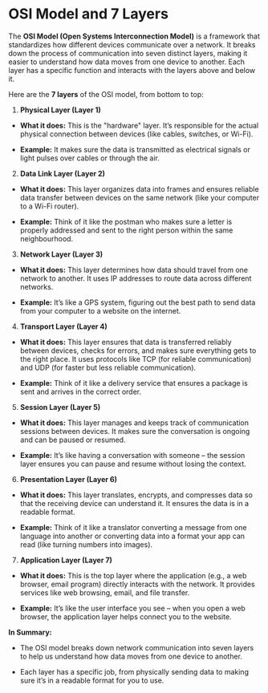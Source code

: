 # OSI Model and 7 Layers

The **OSI Model (Open Systems Interconnection Model)** is a framework that standardizes how different devices communicate over a network. It breaks down the process of communication into seven distinct layers, making it easier to understand how data moves from one device to another. Each layer has a specific function and interacts with the layers above and below it.

Here are the **7 layers** of the OSI model, from bottom to top:


1. **Physical Layer (Layer 1)**

- **What it does:** This is the "hardware" layer. It’s responsible for the actual physical connection between devices (like cables, switches, or Wi-Fi).

- **Example:** It makes sure the data is transmitted as electrical signals or light pulses over cables or through the air.

2. **Data Link Layer (Layer 2)**

- **What it does:** This layer organizes data into frames and ensures reliable data transfer between devices on the same network (like your computer to a Wi-Fi router).

- **Example:** Think of it like the postman who makes sure a letter is properly addressed and sent to the right person within the same neighbourhood.

3. **Network Layer (Layer 3)**

- **What it does:** This layer determines how data should travel from one network to another. It uses IP addresses to route data across different networks.

- **Example:** It’s like a GPS system, figuring out the best path to send data from your computer to a website on the internet.

4. **Transport Layer (Layer 4)**

- **What it does:** This layer ensures that data is transferred reliably between devices, checks for errors, and makes sure everything gets to the right place. It uses protocols like TCP (for reliable communication) and UDP (for faster but less reliable communication).

- **Example:** Think of it like a delivery service that ensures a package is sent and arrives in the correct order.

5. **Session Layer (Layer 5)**

- **What it does:** This layer manages and keeps track of communication sessions between devices. It makes sure the conversation is ongoing and can be paused or resumed.

- **Example:** It’s like having a conversation with someone – the session layer ensures you can pause and resume without losing the context.

6. **Presentation Layer (Layer 6)**

- **What it does:** This layer translates, encrypts, and compresses data so that the receiving device can understand it. It ensures the data is in a readable format.

- **Example:** Think of it like a translator converting a message from one language into another or converting data into a format your app can read (like turning numbers into images).

7. **Application Layer (Layer 7)**

- **What it does:** This is the top layer where the application (e.g., a web browser, email program) directly interacts with the network. It provides services like web browsing, email, and file transfer.

- **Example:** It’s like the user interface you see – when you open a web browser, the application layer helps connect you to the website.


**In Summary:**

- The OSI model breaks down network communication into seven layers to help us understand how data moves from one device to another.

- Each layer has a specific job, from physically sending data to making sure it’s in a readable format for you to use.